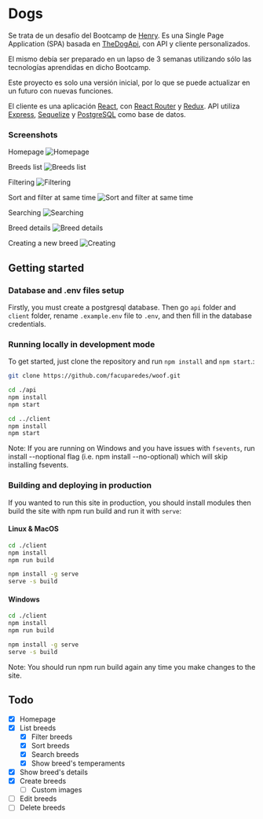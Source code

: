 # Dogs

Se trata de un desafío del Bootcamp de [Henry](https://www.soyhenry.com/). Es una Single Page Application (SPA) basada en [TheDogApi](https://thedogapi.com/), con API y cliente personalizados. 

El mismo debía ser preparado en un lapso de 3 semanas utilizando sólo las tecnologías aprendidas en dicho Bootcamp.

Este proyecto es solo una versión inicial, por lo que se puede actualizar en un futuro con nuevas funciones.

El cliente es una aplicación [React](https://reactjs.org/), con [React Router](https://reacttraining.com/react-router/web/guides/quick-start) y [Redux](https://redux.js.org/). API utiliza [Express](https://expressjs.com/), [Sequelize](https://sequelize.org/) y [PostgreSQL](https://www.postgresql.org/) como base de datos.

### Screenshots

Homepage
![Homepage](./img/img1.png)

Breeds list
![Breeds list](./img/img2.png)

Filtering
![Filtering](./img/img3.png)

Sort and filter at same time
![Sort and filter at same time](./img/img4.png)

Searching
![Searching](./img/img5.png)

Breed details
![Breed details](./img/img6.png)

Creating a new breed
![Creating](./img/img7.png)

## Getting started

### Database and .env files setup

Firstly, you must create a postgresql database. Then go `api` folder and `client` folder, rename `.example.env` file to `.env`, and then fill in the database credentials.

### Running locally in development mode

To get started, just clone the repository and run `npm install` and `npm start`.:

```sh
git clone https://github.com/facuparedes/woof.git

cd ./api
npm install
npm start

cd ../client
npm install
npm start
```

Note: If you are running on Windows and you have issues with `fsevents`, run install --noptional flag (i.e. npm install --no-optional) which will skip installing fsevents.

### Building and deploying in production

If you wanted to run this site in production, you should install modules then build the site with npm run build and run it with `serve`:

#### Linux & MacOS

```sh
cd ./client
npm install
npm run build

npm install -g serve
serve -s build
```

#### Windows

```sh
cd ./client
npm install
npm run build

npm install -g serve
serve -s build
```

Note: You should run npm run build again any time you make changes to the site.

## Todo

- [x] Homepage
- [x] List breeds
  - [x] Filter breeds
  - [x] Sort breeds
  - [x] Search breeds
  - [x] Show breed's temperaments
- [x] Show breed's details
- [x] Create breeds
  - [ ] Custom images
- [ ] Edit breeds
- [ ] Delete breeds
